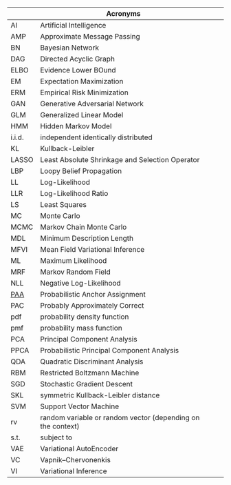 |                                                                        | Acronyms                                                    |     |     |
| ---------------------------------------------------------------------- | ----------------------------------------------------------- | --- | --- |
| AI                                                                     | Artificial Intelligence                                     |     |     |
| AMP                                                                    | Approximate Message Passing                                 |     |     |
| BN                                                                     | Bayesian Network                                            |     |     |
| DAG                                                                    | Directed Acyclic Graph                                      |     |     |
| ELBO                                                                   | Evidence Lower BOund                                        |     |     |
| EM                                                                     | Expectation Maximization                                    |     |     |
| ERM                                                                    | Empirical Risk Minimization                                 |     |     |
| GAN                                                                    | Generative Adversarial Network                              |     |     |
| GLM                                                                    | Generalized Linear Model                                    |     |     |
| HMM                                                                    | Hidden Markov Model                                         |     |     |
| i.i.d.                                                                 | independent identically distributed                         |     |     |
| KL                                                                     | Kullback-Leibler                                            |     |     |
| LASSO                                                                  | Least Absolute Shrinkage and Selection Operator             |     |     |
| LBP                                                                    | Loopy Belief Propagation                                    |     |     |
| LL                                                                     | Log-Likelihood                                              |     |     |
| LLR                                                                    | Log-Likelihood Ratio                                        |     |     |
| LS                                                                     | Least Squares                                               |     |     |
| MC                                                                     | Monte Carlo                                                 |     |     |
| MCMC                                                                   | Markov Chain Monte Carlo                                    |     |     |
| MDL                                                                    | Minimum Description Length                                  |     |     |
| MFVI                                                                   | Mean Field Variational Inference                            |     |     |
| ML                                                                     | Maximum Likelihood                                          |     |     |
| MRF                                                                    | Markov Random Field                                         |     |     |
| NLL                                                                    | Negative Log-Likelihood                                     |     |     |
| [PAA](https://blog.csdn.net/jiangqixing0728/article/details/126505989) | Probabilistic Anchor Assignment                             |     |     |
| PAC                                                                    | Probably Approximately Correct                              |     |     |
| pdf                                                                    | probability density function                                |     |     |
| pmf                                                                    | probability mass function                                   |     |     |
| PCA                                                                    | Principal Component Analysis                                |     |     |
| PPCA                                                                   | Probabilistic Principal Component Analysis                  |     |     |
| QDA                                                                    | Quadratic Discriminant Analysis                             |     |     |
| RBM                                                                    | Restricted Boltzmann Machine                                |     |     |
| SGD                                                                    | Stochastic Gradient Descent                                 |     |     |
| SKL                                                                    | symmetric Kullback-Leibler distance                                                            |     |     |
| SVM                                                                    | Support Vector Machine                                      |     |     |
| rv                                                                     | random variable or random vector (depending on the context) |     |     |
| s.t.                                                                   | subject to                                                  |     |     |
| VAE                                                                    | Variational AutoEncoder                                     |     |     |
| VC                                                                     | Vapnik–Chervonenkis                                         |     |     |
| VI                                                                     | Variational Inference                                       |     |     |
